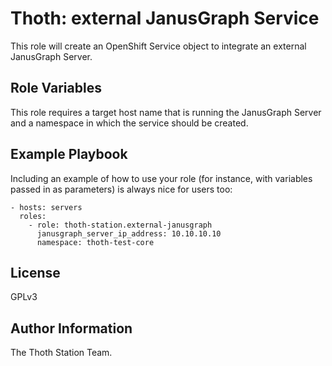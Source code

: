 Thoth: external JanusGraph Service
==================================

This role will create an OpenShift Service object to integrate an external JanusGraph Server.

Role Variables
--------------

This role requires a target host name that is running the JanusGraph Server and a namespace in which the service should be created.


Example Playbook
----------------

Including an example of how to use your role (for instance, with variables passed in as parameters) is always nice for users too:

    - hosts: servers
      roles:
        - role: thoth-station.external-janusgraph
          janusgraph_server_ip_address: 10.10.10.10
          namespace: thoth-test-core

License
-------

GPLv3

Author Information
------------------

The Thoth Station Team.